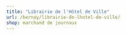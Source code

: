 ```yaml
---
title: "Librairie de l'Hôtel de Ville"
url: /bernay/librairie-de-lhotel-de-ville/
shop: marchand de journaux
---
```

